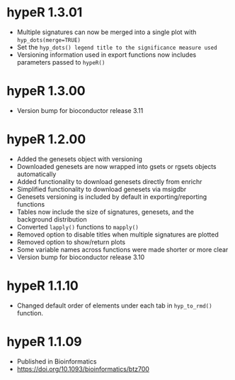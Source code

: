 # hypeR 1.3.01
* Multiple signatures can now be merged into a single plot with `hyp_dots(merge=TRUE)`
* Set the `hyp_dots() legend title to the significance measure used`
* Versioning information used in export functions now includes parameters passed to `hypeR()`

# hypeR 1.3.00
* Version bump for bioconductor release 3.11

# hypeR 1.2.00
* Added the genesets object with versioning
* Downloaded genesets are now wrapped into gsets or rgsets objects automatically
* Added functionality to download genesets directly from enrichr
* Simplified functionality to download genesets via msigdbr
* Genesets versioning is included by default in exporting/reporting functions
* Tables now include the size of signatures, genesets, and the background distribution
* Converted `lapply()` functions to `mapply()`
* Removed option to disable titles when multiple signatures are plotted
* Removed option to show/return plots
* Some variable names across functions were made shorter or more clear
* Version bump for bioconductor release 3.10

# hypeR 1.1.10
* Changed default order of elements under each tab in `hyp_to_rmd()` function.

# hypeR 1.1.09
* Published in Bioinformatics
* https://doi.org/10.1093/bioinformatics/btz700

